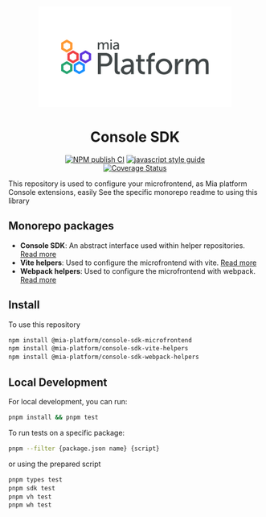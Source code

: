 <div align="center">

<a href=https://www.mia-platform.eu/>
<img alt="logo" src="https://raw.githubusercontent.com/mia-platform/.github/master/profile/img/mia-platform_logo_color.png" height="200">
</a>

# Console SDK

[![NPM publish CI][action-status-svg]][github-action]
[![javascript style guide][standard-mia-svg]][standard-mia]  
[![Coverage Status][coverall-svg]][coverall-io]

</div>


This repository is used to configure your microfrontend, as Mia platform Console extensions, easily
See the specific monorepo readme to using this library

## Monorepo packages

- **Console SDK**: An abstract interface used within helper repositories. [Read more](./packages/console-sdk-microfrontend)
- **Vite helpers**: Used to configure the microfrontend with vite. [Read more](./packages/console-sdk-vite-helpers)
- **Webpack helpers**: Used to configure the microfrontend with webpack. [Read more](./packages/console-sdk-webpack-helpers)

## Install

To use this repository 

```bash
npm install @mia-platform/console-sdk-microfrontend
npm install @mia-platform/console-sdk-vite-helpers
npm install @mia-platform/console-sdk-webpack-helpers
```

## Local Development

For local development, you can run:

```bash
pnpm install && pnpm test
```

To run tests on a specific package:

```bash
pnpm --filter {package.json name} {script}
```

or using the prepared script

```bash
pnpm types test
pnpm sdk test
pnpm vh test
pnpm wh test
```

[action-status-svg]: https://github.com/mia-platform/console-sdk/actions/workflows/test.yml/badge.svg
[github-action]: https://github.com/mia-platform/console-sdk/actions/workflows/test.yml
[standard-mia-svg]: https://img.shields.io/badge/code_style-standard--mia-orange.svg
[standard-mia]: https://github.com/mia-platform/eslint-config-mia
[coverall-svg]: https://coveralls.io/repos/github/mia-platform/console-sdk/badge.svg
[coverall-io]: https://coveralls.io/github/mia-platform/console-sdk
